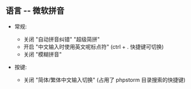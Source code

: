 ## 语言 -- 微软拼音
* 常规:
    * 关闭 "自动拼音纠错" "超级简拼"
    * 开启 "中文输入时使用英文呢标点符" (ctrl + . 快捷键可切换)
    * 关闭 "模糊拼音"

* 按键:
    * 关闭 "简体/繁体中文输入切换" (占用了 phpstorm 目录搜索的快捷键)
